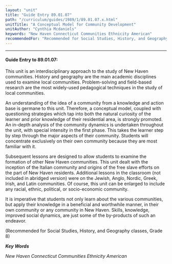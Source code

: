 ```yaml
---
layout: "unit"
title: "Guide Entry 89.01.07"
path: "/curriculum/guides/1989/1/89.01.07.x.html"
unitTitle: "A Conceptual Model for Community Development"
unitAuthor: "Cynthia Mcdaniels"
keywords: "New Haven Connecticut Communities Ethnicity American"
recommendedFor: "Recommended for Social Studies, History, and Geography classes, Grade 8"
---
```

<body>
<hr/>
<h4>
Guide Entry to 89.01.07:
</h4>
This unit is an interdisciplinary approach to the study of New Haven communities. History and geography are the main academic disciplines used to examine local communities. Problem-solving and field-based research are the most widely-used pedagogical techniques in the study of local communities.
<p>
An understanding of the idea of a community from a knowledge and action base is germane to this unit. Therefore, a conceptual model, coupled with questioning strategies which tap into both the natural curiosity of the learner and prior knowledge of their residential area, is strongly promoted. An in-depth analysis of the community dynamics is undertaken throughout the unit, with special intensity in the first phase. This takes the learner step by step through the major aspects of their community. Students will concentrate exclusively on their own community because they are most familiar with it.
</p>
<p>
Subsequent lessons are designed to allow students to examine the formation of other New Haven communities. This unit dealt with the inception of the Italian community and origins of the free slave efforts on the part of New Haven residents. Additional lessons in the classroom (not included in abridged version) were on the Jewish, Anglo, Nordic, Greek, Irish, and Latin communities. Of course, this unit can be enlarged to include any racial, ethnic, political, or socio-economic community.
</p>
<p>
It is imperative that students not only learn about the various communities, but apply their knowledge in a beneficial and worthwhile manner, in their own community or any community in New Haven. Skills, knowledge, improved social dynamics, are just some of the by-products of such an endeavor.
</p>
<p>
(Recommended for Social Studies, History, and Geography classes, Grade 8)
</p>
<p>
<b>
<i>
Key Words
</i>
</b>
<br/>
</p>
<p>
<i>
New Haven Connecticut Communities Ethnicity American
</i>
</p>
</body>